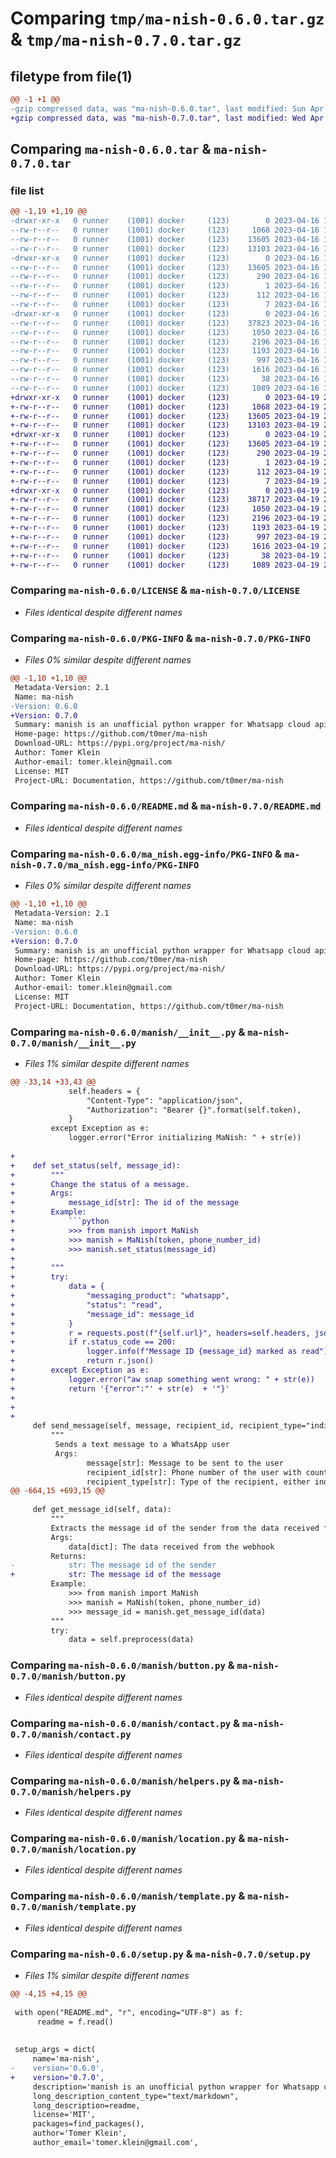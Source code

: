 # Comparing `tmp/ma-nish-0.6.0.tar.gz` & `tmp/ma-nish-0.7.0.tar.gz`

## filetype from file(1)

```diff
@@ -1 +1 @@
-gzip compressed data, was "ma-nish-0.6.0.tar", last modified: Sun Apr 16 15:26:55 2023, max compression
+gzip compressed data, was "ma-nish-0.7.0.tar", last modified: Wed Apr 19 21:19:43 2023, max compression
```

## Comparing `ma-nish-0.6.0.tar` & `ma-nish-0.7.0.tar`

### file list

```diff
@@ -1,19 +1,19 @@
-drwxr-xr-x   0 runner    (1001) docker     (123)        0 2023-04-16 15:26:55.386890 ma-nish-0.6.0/
--rw-r--r--   0 runner    (1001) docker     (123)     1068 2023-04-16 15:26:41.000000 ma-nish-0.6.0/LICENSE
--rw-r--r--   0 runner    (1001) docker     (123)    13605 2023-04-16 15:26:55.386890 ma-nish-0.6.0/PKG-INFO
--rw-r--r--   0 runner    (1001) docker     (123)    13103 2023-04-16 15:26:41.000000 ma-nish-0.6.0/README.md
-drwxr-xr-x   0 runner    (1001) docker     (123)        0 2023-04-16 15:26:55.386890 ma-nish-0.6.0/ma_nish.egg-info/
--rw-r--r--   0 runner    (1001) docker     (123)    13605 2023-04-16 15:26:55.000000 ma-nish-0.6.0/ma_nish.egg-info/PKG-INFO
--rw-r--r--   0 runner    (1001) docker     (123)      290 2023-04-16 15:26:55.000000 ma-nish-0.6.0/ma_nish.egg-info/SOURCES.txt
--rw-r--r--   0 runner    (1001) docker     (123)        1 2023-04-16 15:26:55.000000 ma-nish-0.6.0/ma_nish.egg-info/dependency_links.txt
--rw-r--r--   0 runner    (1001) docker     (123)      112 2023-04-16 15:26:55.000000 ma-nish-0.6.0/ma_nish.egg-info/requires.txt
--rw-r--r--   0 runner    (1001) docker     (123)        7 2023-04-16 15:26:55.000000 ma-nish-0.6.0/ma_nish.egg-info/top_level.txt
-drwxr-xr-x   0 runner    (1001) docker     (123)        0 2023-04-16 15:26:55.386890 ma-nish-0.6.0/manish/
--rw-r--r--   0 runner    (1001) docker     (123)    37823 2023-04-16 15:26:41.000000 ma-nish-0.6.0/manish/__init__.py
--rw-r--r--   0 runner    (1001) docker     (123)     1050 2023-04-16 15:26:41.000000 ma-nish-0.6.0/manish/button.py
--rw-r--r--   0 runner    (1001) docker     (123)     2196 2023-04-16 15:26:41.000000 ma-nish-0.6.0/manish/contact.py
--rw-r--r--   0 runner    (1001) docker     (123)     1193 2023-04-16 15:26:41.000000 ma-nish-0.6.0/manish/helpers.py
--rw-r--r--   0 runner    (1001) docker     (123)      997 2023-04-16 15:26:41.000000 ma-nish-0.6.0/manish/location.py
--rw-r--r--   0 runner    (1001) docker     (123)     1616 2023-04-16 15:26:41.000000 ma-nish-0.6.0/manish/template.py
--rw-r--r--   0 runner    (1001) docker     (123)       38 2023-04-16 15:26:55.386890 ma-nish-0.6.0/setup.cfg
--rw-r--r--   0 runner    (1001) docker     (123)     1089 2023-04-16 15:26:41.000000 ma-nish-0.6.0/setup.py
+drwxr-xr-x   0 runner    (1001) docker     (123)        0 2023-04-19 21:19:43.247946 ma-nish-0.7.0/
+-rw-r--r--   0 runner    (1001) docker     (123)     1068 2023-04-19 21:19:32.000000 ma-nish-0.7.0/LICENSE
+-rw-r--r--   0 runner    (1001) docker     (123)    13605 2023-04-19 21:19:43.247946 ma-nish-0.7.0/PKG-INFO
+-rw-r--r--   0 runner    (1001) docker     (123)    13103 2023-04-19 21:19:32.000000 ma-nish-0.7.0/README.md
+drwxr-xr-x   0 runner    (1001) docker     (123)        0 2023-04-19 21:19:43.247946 ma-nish-0.7.0/ma_nish.egg-info/
+-rw-r--r--   0 runner    (1001) docker     (123)    13605 2023-04-19 21:19:43.000000 ma-nish-0.7.0/ma_nish.egg-info/PKG-INFO
+-rw-r--r--   0 runner    (1001) docker     (123)      290 2023-04-19 21:19:43.000000 ma-nish-0.7.0/ma_nish.egg-info/SOURCES.txt
+-rw-r--r--   0 runner    (1001) docker     (123)        1 2023-04-19 21:19:43.000000 ma-nish-0.7.0/ma_nish.egg-info/dependency_links.txt
+-rw-r--r--   0 runner    (1001) docker     (123)      112 2023-04-19 21:19:43.000000 ma-nish-0.7.0/ma_nish.egg-info/requires.txt
+-rw-r--r--   0 runner    (1001) docker     (123)        7 2023-04-19 21:19:43.000000 ma-nish-0.7.0/ma_nish.egg-info/top_level.txt
+drwxr-xr-x   0 runner    (1001) docker     (123)        0 2023-04-19 21:19:43.247946 ma-nish-0.7.0/manish/
+-rw-r--r--   0 runner    (1001) docker     (123)    38717 2023-04-19 21:19:32.000000 ma-nish-0.7.0/manish/__init__.py
+-rw-r--r--   0 runner    (1001) docker     (123)     1050 2023-04-19 21:19:32.000000 ma-nish-0.7.0/manish/button.py
+-rw-r--r--   0 runner    (1001) docker     (123)     2196 2023-04-19 21:19:32.000000 ma-nish-0.7.0/manish/contact.py
+-rw-r--r--   0 runner    (1001) docker     (123)     1193 2023-04-19 21:19:32.000000 ma-nish-0.7.0/manish/helpers.py
+-rw-r--r--   0 runner    (1001) docker     (123)      997 2023-04-19 21:19:32.000000 ma-nish-0.7.0/manish/location.py
+-rw-r--r--   0 runner    (1001) docker     (123)     1616 2023-04-19 21:19:32.000000 ma-nish-0.7.0/manish/template.py
+-rw-r--r--   0 runner    (1001) docker     (123)       38 2023-04-19 21:19:43.247946 ma-nish-0.7.0/setup.cfg
+-rw-r--r--   0 runner    (1001) docker     (123)     1089 2023-04-19 21:19:32.000000 ma-nish-0.7.0/setup.py
```

### Comparing `ma-nish-0.6.0/LICENSE` & `ma-nish-0.7.0/LICENSE`

 * *Files identical despite different names*

### Comparing `ma-nish-0.6.0/PKG-INFO` & `ma-nish-0.7.0/PKG-INFO`

 * *Files 0% similar despite different names*

```diff
@@ -1,10 +1,10 @@
 Metadata-Version: 2.1
 Name: ma-nish
-Version: 0.6.0
+Version: 0.7.0
 Summary: manish is an unofficial python wrapper for Whatsapp cloud api
 Home-page: https://github.com/t0mer/ma-nish
 Download-URL: https://pypi.org/project/ma-nish/
 Author: Tomer Klein
 Author-email: tomer.klein@gmail.com
 License: MIT
 Project-URL: Documentation, https://github.com/t0mer/ma-nish
```

### Comparing `ma-nish-0.6.0/README.md` & `ma-nish-0.7.0/README.md`

 * *Files identical despite different names*

### Comparing `ma-nish-0.6.0/ma_nish.egg-info/PKG-INFO` & `ma-nish-0.7.0/ma_nish.egg-info/PKG-INFO`

 * *Files 0% similar despite different names*

```diff
@@ -1,10 +1,10 @@
 Metadata-Version: 2.1
 Name: ma-nish
-Version: 0.6.0
+Version: 0.7.0
 Summary: manish is an unofficial python wrapper for Whatsapp cloud api
 Home-page: https://github.com/t0mer/ma-nish
 Download-URL: https://pypi.org/project/ma-nish/
 Author: Tomer Klein
 Author-email: tomer.klein@gmail.com
 License: MIT
 Project-URL: Documentation, https://github.com/t0mer/ma-nish
```

### Comparing `ma-nish-0.6.0/manish/__init__.py` & `ma-nish-0.7.0/manish/__init__.py`

 * *Files 1% similar despite different names*

```diff
@@ -33,14 +33,43 @@
             self.headers = {
                 "Content-Type": "application/json",
                 "Authorization": "Bearer {}".format(self.token),
             }
         except Exception as e:
             logger.error("Error initializing MaNish: " + str(e))
 
+
+    def set_status(self, message_id):
+        """
+        Change the status of a message.
+        Args:
+            message_id[str]: The id of the message
+        Example:
+            ```python
+            >>> from manish import MaNish
+            >>> manish = MaNish(token, phone_number_id)
+            >>> manish.set_status(message_id)
+
+        """
+        try:
+            data = {
+                "messaging_product": "whatsapp",
+                "status": "read",
+                "message_id": message_id
+            }
+            r = requests.post(f"{self.url}", headers=self.headers, json=data)
+            if r.status_code == 200:
+                logger.info(f"Message ID {message_id} marked as read")
+                return r.json()
+        except Exception as e:
+            logger.error("aw snap something went wrong: " + str(e))
+            return '{"error":"' + str(e)  + '"}'
+
+
+
     def send_message(self, message, recipient_id, recipient_type="individual", preview_url=True):
         """
          Sends a text message to a WhatsApp user
          Args:
                 message[str]: Message to be sent to the user
                 recipient_id[str]: Phone number of the user with country code wihout +
                 recipient_type[str]: Type of the recipient, either individual or group
@@ -664,15 +693,15 @@
 
     def get_message_id(self, data):
         """
         Extracts the message id of the sender from the data received from the webhook.
         Args:
             data[dict]: The data received from the webhook
         Returns:
-            str: The message id of the sender
+            str: The message id of the message
         Example:
             >>> from manish import MaNish
             >>> manish = MaNish(token, phone_number_id)
             >>> message_id = manish.get_message_id(data)
         """
         try:
             data = self.preprocess(data)
```

### Comparing `ma-nish-0.6.0/manish/button.py` & `ma-nish-0.7.0/manish/button.py`

 * *Files identical despite different names*

### Comparing `ma-nish-0.6.0/manish/contact.py` & `ma-nish-0.7.0/manish/contact.py`

 * *Files identical despite different names*

### Comparing `ma-nish-0.6.0/manish/helpers.py` & `ma-nish-0.7.0/manish/helpers.py`

 * *Files identical despite different names*

### Comparing `ma-nish-0.6.0/manish/location.py` & `ma-nish-0.7.0/manish/location.py`

 * *Files identical despite different names*

### Comparing `ma-nish-0.6.0/manish/template.py` & `ma-nish-0.7.0/manish/template.py`

 * *Files identical despite different names*

### Comparing `ma-nish-0.6.0/setup.py` & `ma-nish-0.7.0/setup.py`

 * *Files 1% similar despite different names*

```diff
@@ -4,15 +4,15 @@
 
 with open("README.md", "r", encoding="UTF-8") as f:
      readme = f.read()
 
 
 setup_args = dict(
     name='ma-nish',
-    version='0.6.0',
+    version='0.7.0',
     description='manish is an unofficial python wrapper for Whatsapp cloud api',
     long_description_content_type="text/markdown",
     long_description=readme,
     license='MIT',
     packages=find_packages(),
     author='Tomer Klein',
     author_email='tomer.klein@gmail.com',
```

